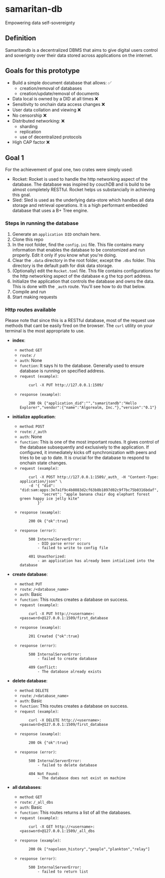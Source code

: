 # samaritan-db
Empowering data self-sovereignty

## Definition
Samaritandb is a decentralized DBMS that aims to give digital users control and soverignty over their data stored across applications on the internet.

## Goals for this prototype
- Build a simple document database that allows: ✅
    - creation/removal of databases
    - creation/update/removal of documents
- Data local is owned by a DID at all times ❌
- Sensitivity to onchain data access changes ❌
- User data collation and viewing ❌
- No censorship ❌
- Distributed networking: ❌
    - sharding
    - replication
    - use of decentralized protocols
- High CAP factor ❌


## Goal 1
For the achievement of goal one, two crates were simply used:
- Rocket: Rocket is used to handle the http networking aspect of the database. The database was inspired by couchDB and is build to be almost completely RESTful. Rocket helps us substancially in achieving this goal.
- Sled: Sled is used as the underlying data-store which handles all data storage and retrieval operations. It is a high performant embedded database that uses a B+ Tree engine.

### Steps in running the database
1. Generate an `application DID` onchain here.
1. Clone this repo
1. In the root folder, find the `config.ini` file. This file contains many information that enables the database to be constomized and run properly. Edit it only if you know what you're doing.
1. Clear the `.data` directory in the root folder, except the `.dbs` folder. This directory is the default path for disk data storage.
1. (Optionally) edit the `Rocket.toml` file. This file contains configurations for the http networking aspect of the database e.g the tcp port address.
1. Initialize the application that controls the database and owns the data. This is done with the `_auth` route. You'll see how to do that below.
1. Compile and run
1. Start making requests

### Http routes available
Please note that since this is a RESTful database, most of the request use methods that cant be easily fired on the browser. The `curl` utility on your terminal is the most appropriate to use.

- **index**:
    - `method`: `GET`
    - `route`: `/`
    - `auth`: None
    - `function`: It says hi to the database. Generally used to ensure database is running on specified address.
    - `request (example)`: 
        ```
            curl -X PUT http://127.0.0.1:1509/
        ```
    - `response (example)`: 
        ```
            200 Ok {"application_did":"","samaritandb":"Hello Explorer","vendor":{"name":"Algorealm, Inc."},"version":"0.1"}
        ```

- **initialize application**:
    - `method`: `POST`
    - `route`: `/_auth`
    - `auth`: None
    - `function`: This is one of the most important routes. It gives control of the database subsequently and exclusively to the application. If configured, it immediately kicks off synchronization with peers and tries to be up to date. It is crucial for the database to respond to onchain state changes.
    - `request (example)`: 
        ```
            curl -X POST http://127.0.0.1:1509/_auth_ -H "Content-Type: application/json" \
            -d '{ "did": "did:sam:apps:3e7a1f9c4b8083d2cf63b8b1897d02c9f7bc75b0316bdaf",
                  "secret": "apple banana chair dog elephant forest green happy ice jelly kite"
                }'
        ```
    - `response (example)`: 
        ```
            200 Ok {"ok":true}
        ```
    - `response (error)`:
        ```
            500 InternalServerError:
                - DID parse error occurs
                - failed to write to config file

            401 Unauthorized:
                - an application has already been intialized into the database
        ```

- **create database**:
    - `method`: `PUT`
    - `route`: `/<database_name>`
    - `auth`: Basic
    - `function`: This routes creates a database on success.
    - `request (example)`: 
        ```
            curl -X PUT http://<username>:<password>@127.0.0.1:1509/first_database
        ```
    - `response (example)`: 
        ```
            201 Created {"ok":true}
        ```
    - `response (error)`:
        ```
            500 InternalServerError:
                - failed to create database

            409 Conflict:
                - The database already exists
        ```

- **delete database**:
    - `method`: `DELETE`
    - `route`: `/<database_name>`
    - `auth`: Basic
    - `function`: This routes creates a database on success.
    - `request (example)`: 
        ```
            curl -X DELETE http://<username>:<password>@127.0.0.1:1509/first_database
        ```
    - `response (example)`: 
        ```
            200 Ok {"ok":true}
        ```
    - `response (error)`:
        ```
            500 InternalServerError:
                - failed to delete database

            404 Not Found:
                - The database does not exist on machine
        ```

- **all databases**:
    - `method`: `GET`
    - `route`: `/_all_dbs`
    - `auth`: Basic
    - `function`: This routes returns a list of all the databases.
    - `request (example)`: 
        ```
            curl -X GET http://<username>:<password>@127.0.0.1:1509/_all_dbs
        ```
    - `response (example)`: 
        ```
            200 Ok ["napoleon_history","people","plankton","relay"]
        ```
    - `response (error)`:
        ```
            500 InternalServerError:
                - failed to return list
        ```

